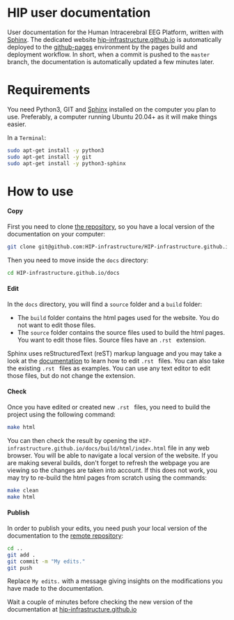 # HIP user documentation

User documentation for the Human Intracerebral EEG Platform, written with [Sphinx](https://www.sphinx-doc.org/en/master/index.html).
The dedicated website [hip-infrastructure.github.io](https://hip-infrastructure.github.io/) is automatically deployed to the [github-pages](https://github.com/HIP-infrastructure/HIP-infrastructure.github.io/settings/pages) environment by the pages build and deployment workflow. In short, when a commit is pushed to the `master` branch, the documentation is automatically updated a few minutes later.

# Requirements

You need Python3, GIT and [Sphinx](https://www.sphinx-doc.org/en/master/usage/installation.html) installed on the computer you plan to use. Preferably, a computer running Ubuntu 20.04+ as it will make things easier.

In a `Terminal`:

```bash
sudo apt-get install -y python3
sudo apt-get install -y git
sudo apt-get install -y python3-sphinx
```

# How to use

#### Copy
First you need to clone [the repository](https://github.com/HIP-infrastructure/HIP-infrastructure.github.io), so you have a local version of the documentation on your computer:

```bash
git clone git@github.com:HIP-infrastructure/HIP-infrastructure.github.io.git
```

Then you need to move inside the `docs` directory:

```bash
cd HIP-infrastructure.github.io/docs
```

#### Edit

In the `docs` directory, you will find a `source` folder and a `build` folder:
* The `build` folder contains the html pages used for the website. You do not want to edit those files.
* The `source` folder contains the source files used to build the html pages. You want to edit those files. Source files have an `.rst ` extension.

Sphinx uses reStructuredText (reST) markup language and you may take a look at the [documentation](https://www.sphinx-doc.org/en/master/index.html) to learn how to edit `.rst ` files. You can also take the existing `.rst ` files as examples. You can use any text editor to edit those files, but do not change the extension.

#### Check

Once you have edited or created new `.rst ` files, you need to build the project using the following command:

```bash
make html
```

You can then check the result by opening the `HIP-infrastructure.github.io/docs/build/html/index.html` file in any web browser.
You will be able to navigate a local version of the website. If you are making several builds, don't forget to refresh the webpage you are viewing so the changes are taken into account. If this does not work, you may try to re-build the html pages from scratch using the commands:

```bash
make clean
make html
```

#### Publish

In order to publish your edits, you need push your local version of the documentation to the [remote repository](https://github.com/HIP-infrastructure/HIP-infrastructure.github.io):

```bash
cd ..
git add .
git commit -m "My edits."
git push
```

Replace  `My edits.` with a message giving insights on the modifications you have made to the documentation.

Wait a couple of minutes before checking the new version of the documentation at [hip-infrastructure.github.io](https://hip-infrastructure.github.io/build/html/index.html)
